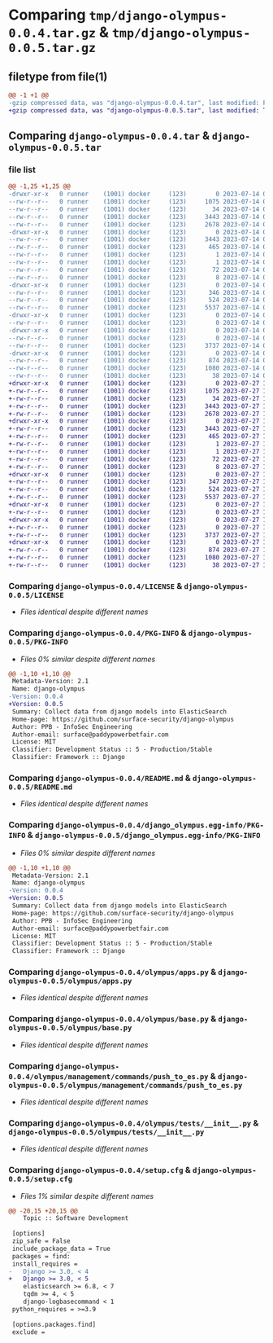 # Comparing `tmp/django-olympus-0.0.4.tar.gz` & `tmp/django-olympus-0.0.5.tar.gz`

## filetype from file(1)

```diff
@@ -1 +1 @@
-gzip compressed data, was "django-olympus-0.0.4.tar", last modified: Fri Jul 14 08:21:15 2023, max compression
+gzip compressed data, was "django-olympus-0.0.5.tar", last modified: Thu Jul 27 11:05:28 2023, max compression
```

## Comparing `django-olympus-0.0.4.tar` & `django-olympus-0.0.5.tar`

### file list

```diff
@@ -1,25 +1,25 @@
-drwxr-xr-x   0 runner    (1001) docker     (123)        0 2023-07-14 08:21:15.875556 django-olympus-0.0.4/
--rw-r--r--   0 runner    (1001) docker     (123)     1075 2023-07-14 08:21:06.000000 django-olympus-0.0.4/LICENSE
--rw-r--r--   0 runner    (1001) docker     (123)       34 2023-07-14 08:21:06.000000 django-olympus-0.0.4/MANIFEST.in
--rw-r--r--   0 runner    (1001) docker     (123)     3443 2023-07-14 08:21:15.875556 django-olympus-0.0.4/PKG-INFO
--rw-r--r--   0 runner    (1001) docker     (123)     2678 2023-07-14 08:21:06.000000 django-olympus-0.0.4/README.md
-drwxr-xr-x   0 runner    (1001) docker     (123)        0 2023-07-14 08:21:15.875556 django-olympus-0.0.4/django_olympus.egg-info/
--rw-r--r--   0 runner    (1001) docker     (123)     3443 2023-07-14 08:21:15.000000 django-olympus-0.0.4/django_olympus.egg-info/PKG-INFO
--rw-r--r--   0 runner    (1001) docker     (123)      465 2023-07-14 08:21:15.000000 django-olympus-0.0.4/django_olympus.egg-info/SOURCES.txt
--rw-r--r--   0 runner    (1001) docker     (123)        1 2023-07-14 08:21:15.000000 django-olympus-0.0.4/django_olympus.egg-info/dependency_links.txt
--rw-r--r--   0 runner    (1001) docker     (123)        1 2023-07-14 08:21:15.000000 django-olympus-0.0.4/django_olympus.egg-info/not-zip-safe
--rw-r--r--   0 runner    (1001) docker     (123)       72 2023-07-14 08:21:15.000000 django-olympus-0.0.4/django_olympus.egg-info/requires.txt
--rw-r--r--   0 runner    (1001) docker     (123)        8 2023-07-14 08:21:15.000000 django-olympus-0.0.4/django_olympus.egg-info/top_level.txt
-drwxr-xr-x   0 runner    (1001) docker     (123)        0 2023-07-14 08:21:15.875556 django-olympus-0.0.4/olympus/
--rw-r--r--   0 runner    (1001) docker     (123)      346 2023-07-14 08:21:06.000000 django-olympus-0.0.4/olympus/__init__.py
--rw-r--r--   0 runner    (1001) docker     (123)      524 2023-07-14 08:21:06.000000 django-olympus-0.0.4/olympus/apps.py
--rw-r--r--   0 runner    (1001) docker     (123)     5537 2023-07-14 08:21:06.000000 django-olympus-0.0.4/olympus/base.py
-drwxr-xr-x   0 runner    (1001) docker     (123)        0 2023-07-14 08:21:15.875556 django-olympus-0.0.4/olympus/management/
--rw-r--r--   0 runner    (1001) docker     (123)        0 2023-07-14 08:21:06.000000 django-olympus-0.0.4/olympus/management/__init__.py
-drwxr-xr-x   0 runner    (1001) docker     (123)        0 2023-07-14 08:21:15.875556 django-olympus-0.0.4/olympus/management/commands/
--rw-r--r--   0 runner    (1001) docker     (123)        0 2023-07-14 08:21:06.000000 django-olympus-0.0.4/olympus/management/commands/__init__.py
--rw-r--r--   0 runner    (1001) docker     (123)     3737 2023-07-14 08:21:06.000000 django-olympus-0.0.4/olympus/management/commands/push_to_es.py
-drwxr-xr-x   0 runner    (1001) docker     (123)        0 2023-07-14 08:21:15.875556 django-olympus-0.0.4/olympus/tests/
--rw-r--r--   0 runner    (1001) docker     (123)      874 2023-07-14 08:21:06.000000 django-olympus-0.0.4/olympus/tests/__init__.py
--rw-r--r--   0 runner    (1001) docker     (123)     1080 2023-07-14 08:21:15.875556 django-olympus-0.0.4/setup.cfg
--rw-r--r--   0 runner    (1001) docker     (123)       38 2023-07-14 08:21:06.000000 django-olympus-0.0.4/setup.py
+drwxr-xr-x   0 runner    (1001) docker     (123)        0 2023-07-27 11:05:28.954333 django-olympus-0.0.5/
+-rw-r--r--   0 runner    (1001) docker     (123)     1075 2023-07-27 11:05:18.000000 django-olympus-0.0.5/LICENSE
+-rw-r--r--   0 runner    (1001) docker     (123)       34 2023-07-27 11:05:18.000000 django-olympus-0.0.5/MANIFEST.in
+-rw-r--r--   0 runner    (1001) docker     (123)     3443 2023-07-27 11:05:28.954333 django-olympus-0.0.5/PKG-INFO
+-rw-r--r--   0 runner    (1001) docker     (123)     2678 2023-07-27 11:05:18.000000 django-olympus-0.0.5/README.md
+drwxr-xr-x   0 runner    (1001) docker     (123)        0 2023-07-27 11:05:28.954333 django-olympus-0.0.5/django_olympus.egg-info/
+-rw-r--r--   0 runner    (1001) docker     (123)     3443 2023-07-27 11:05:28.000000 django-olympus-0.0.5/django_olympus.egg-info/PKG-INFO
+-rw-r--r--   0 runner    (1001) docker     (123)      465 2023-07-27 11:05:28.000000 django-olympus-0.0.5/django_olympus.egg-info/SOURCES.txt
+-rw-r--r--   0 runner    (1001) docker     (123)        1 2023-07-27 11:05:28.000000 django-olympus-0.0.5/django_olympus.egg-info/dependency_links.txt
+-rw-r--r--   0 runner    (1001) docker     (123)        1 2023-07-27 11:05:28.000000 django-olympus-0.0.5/django_olympus.egg-info/not-zip-safe
+-rw-r--r--   0 runner    (1001) docker     (123)       72 2023-07-27 11:05:28.000000 django-olympus-0.0.5/django_olympus.egg-info/requires.txt
+-rw-r--r--   0 runner    (1001) docker     (123)        8 2023-07-27 11:05:28.000000 django-olympus-0.0.5/django_olympus.egg-info/top_level.txt
+drwxr-xr-x   0 runner    (1001) docker     (123)        0 2023-07-27 11:05:28.954333 django-olympus-0.0.5/olympus/
+-rw-r--r--   0 runner    (1001) docker     (123)      347 2023-07-27 11:05:18.000000 django-olympus-0.0.5/olympus/__init__.py
+-rw-r--r--   0 runner    (1001) docker     (123)      524 2023-07-27 11:05:18.000000 django-olympus-0.0.5/olympus/apps.py
+-rw-r--r--   0 runner    (1001) docker     (123)     5537 2023-07-27 11:05:18.000000 django-olympus-0.0.5/olympus/base.py
+drwxr-xr-x   0 runner    (1001) docker     (123)        0 2023-07-27 11:05:28.954333 django-olympus-0.0.5/olympus/management/
+-rw-r--r--   0 runner    (1001) docker     (123)        0 2023-07-27 11:05:18.000000 django-olympus-0.0.5/olympus/management/__init__.py
+drwxr-xr-x   0 runner    (1001) docker     (123)        0 2023-07-27 11:05:28.954333 django-olympus-0.0.5/olympus/management/commands/
+-rw-r--r--   0 runner    (1001) docker     (123)        0 2023-07-27 11:05:18.000000 django-olympus-0.0.5/olympus/management/commands/__init__.py
+-rw-r--r--   0 runner    (1001) docker     (123)     3737 2023-07-27 11:05:18.000000 django-olympus-0.0.5/olympus/management/commands/push_to_es.py
+drwxr-xr-x   0 runner    (1001) docker     (123)        0 2023-07-27 11:05:28.954333 django-olympus-0.0.5/olympus/tests/
+-rw-r--r--   0 runner    (1001) docker     (123)      874 2023-07-27 11:05:18.000000 django-olympus-0.0.5/olympus/tests/__init__.py
+-rw-r--r--   0 runner    (1001) docker     (123)     1080 2023-07-27 11:05:28.954333 django-olympus-0.0.5/setup.cfg
+-rw-r--r--   0 runner    (1001) docker     (123)       38 2023-07-27 11:05:18.000000 django-olympus-0.0.5/setup.py
```

### Comparing `django-olympus-0.0.4/LICENSE` & `django-olympus-0.0.5/LICENSE`

 * *Files identical despite different names*

### Comparing `django-olympus-0.0.4/PKG-INFO` & `django-olympus-0.0.5/PKG-INFO`

 * *Files 0% similar despite different names*

```diff
@@ -1,10 +1,10 @@
 Metadata-Version: 2.1
 Name: django-olympus
-Version: 0.0.4
+Version: 0.0.5
 Summary: Collect data from django models into ElasticSearch
 Home-page: https://github.com/surface-security/django-olympus
 Author: PPB - InfoSec Engineering
 Author-email: surface@paddypowerbetfair.com
 License: MIT
 Classifier: Development Status :: 5 - Production/Stable
 Classifier: Framework :: Django
```

### Comparing `django-olympus-0.0.4/README.md` & `django-olympus-0.0.5/README.md`

 * *Files identical despite different names*

### Comparing `django-olympus-0.0.4/django_olympus.egg-info/PKG-INFO` & `django-olympus-0.0.5/django_olympus.egg-info/PKG-INFO`

 * *Files 0% similar despite different names*

```diff
@@ -1,10 +1,10 @@
 Metadata-Version: 2.1
 Name: django-olympus
-Version: 0.0.4
+Version: 0.0.5
 Summary: Collect data from django models into ElasticSearch
 Home-page: https://github.com/surface-security/django-olympus
 Author: PPB - InfoSec Engineering
 Author-email: surface@paddypowerbetfair.com
 License: MIT
 Classifier: Development Status :: 5 - Production/Stable
 Classifier: Framework :: Django
```

### Comparing `django-olympus-0.0.4/olympus/apps.py` & `django-olympus-0.0.5/olympus/apps.py`

 * *Files identical despite different names*

### Comparing `django-olympus-0.0.4/olympus/base.py` & `django-olympus-0.0.5/olympus/base.py`

 * *Files identical despite different names*

### Comparing `django-olympus-0.0.4/olympus/management/commands/push_to_es.py` & `django-olympus-0.0.5/olympus/management/commands/push_to_es.py`

 * *Files identical despite different names*

### Comparing `django-olympus-0.0.4/olympus/tests/__init__.py` & `django-olympus-0.0.5/olympus/tests/__init__.py`

 * *Files identical despite different names*

### Comparing `django-olympus-0.0.4/setup.cfg` & `django-olympus-0.0.5/setup.cfg`

 * *Files 1% similar despite different names*

```diff
@@ -20,15 +20,15 @@
 	Topic :: Software Development
 
 [options]
 zip_safe = False
 include_package_data = True
 packages = find:
 install_requires = 
-	Django >= 3.0, < 4
+	Django >= 3.0, < 5
 	elasticsearch >= 6.8, < 7
 	tqdm >= 4, < 5
 	django-logbasecommand < 1
 python_requires = >=3.9
 
 [options.packages.find]
 exclude =
```

